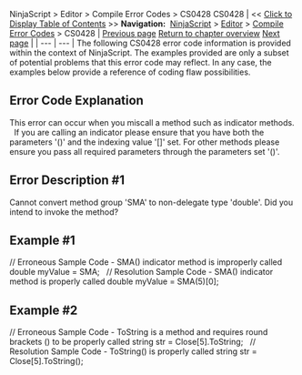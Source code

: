 ﻿
NinjaScript > Editor > Compile Error Codes > CS0428
CS0428
| << [Click to Display Table of Contents](cs0428.md) >> **Navigation:**     [NinjaScript](ninjascript.md) > [Editor](editor.md) > [Compile Error Codes](compile_error_codes.md) > CS0428 | [Previous page](cs0246.md) [Return to chapter overview](compile_error_codes.md) [Next page](cs0443.md) |
| --- | --- |
The following CS0428 error code information is provided within the context of NinjaScript. The examples provided are only a subset of potential problems that this error code may reflect. In any case, the examples below provide a reference of coding flaw possibilities.
## 
## Error Code Explanation
This error can occur when you miscall a method such as indicator methods.
 
If you are calling an indicator please ensure that you have both the parameters '()' and the indexing value '[]' set. For other methods please ensure you pass all required parameters through the parameters set '()'.
 
## Error Description #1 
Cannot convert method group 'SMA' to non-delegate type 'double'. Did you intend to invoke the method?
 
## Example #1
// Erroneous Sample Code - SMA() indicator method is improperly called
double myValue = SMA;
 
// Resolution Sample Code - SMA() indicator method is properly called
double myValue = SMA(5)[0];
## 
## Example #2
// Erroneous Sample Code - ToString is a method and requires round brackets () to be properly called
string str = Close[5].ToString; 
 
// Resolution Sample Code - ToString() is properly called
string str = Close[5].ToString(); 

